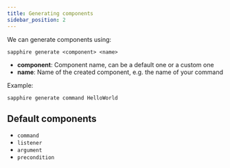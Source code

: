 ```yaml
---
title: Generating components
sidebar_position: 2
---
```


We can generate components using:

```posix
sapphire generate <component> <name>
```

- **component**: Component name, can be a default one or a custom one
- **name**: Name of the created component, e.g. the name of your command

Example:

```posix
sapphire generate command HelloWorld
```

## Default components

- `command`
- `listener`
- `argument`
- `precondition`
